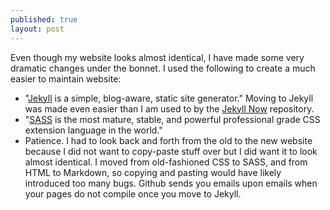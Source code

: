 ```yaml
---
published: true
layout: post
---
```


Even though my website looks almost identical, I have made some very dramatic changes under the bonnet. I used the following to create a much easier to maintain website:

- "[Jekyll](https://jekyllrb.com/) is a simple, blog-aware, static site generator." Moving to Jekyll was made even easier than I am used to by the [Jekyll Now](https://github.com/barryclark/jekyll-now) repository. 
- "[SASS](http://sass-lang.com/) is the most mature, stable, and powerful professional grade CSS extension language in the world."
- Patience. I had to look back and forth from the old to the new website because I did not want to copy-paste stuff over but I did want it to look almost identical. I moved from old-fashioned CSS to SASS, and from HTML to Markdown, so copying and pasting would have likely introduced too many bugs. Github sends you emails upon emails when your pages do not compile once you move to Jekyll.
